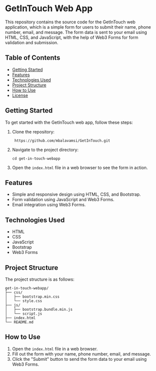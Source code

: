 # GetInTouch Web App

This repository contains the source code for the GetInTouch web application, which is a simple form for users to submit their name, phone number, email, and message. The form data is sent to your email using HTML, CSS, and JavaScript, with the help of Web3 Forms for form validation and submission.

## Table of Contents

- [Getting Started](#getting-started)
- [Features](#features)
- [Technologies Used](#technologies-used)
- [Project Structure](#project-structure)
- [How to Use](#how-to-use)
- [License](#license)

## Getting Started

To get started with the GetInTouch web app, follow these steps:

1. Clone the repository:

   ```
    https://github.com/mbalavamsi/GetInTouch.git
   ```

2. Navigate to the project directory:

   ```
   cd get-in-touch-webapp
   ```

3. Open the `index.html` file in a web browser to see the form in action.

## Features

- Simple and responsive design using HTML, CSS, and Bootstrap.
- Form validation using JavaScript and Web3 Forms.
- Email integration using Web3 Forms.

## Technologies Used

- HTML
- CSS
- JavaScript
- Bootstrap
- Web3 Forms

## Project Structure

The project structure is as follows:

```
get-in-touch-webapp/
├── css/
│   ├── bootstrap.min.css
│   └── style.css
├── js/
│   ├── bootstrap.bundle.min.js
│   └── script.js
├── index.html
└── README.md
```

## How to Use

1. Open the `index.html` file in a web browser.
2. Fill out the form with your name, phone number, email, and message.
3. Click the "Submit" button to send the form data to your email using Web3 Forms.
